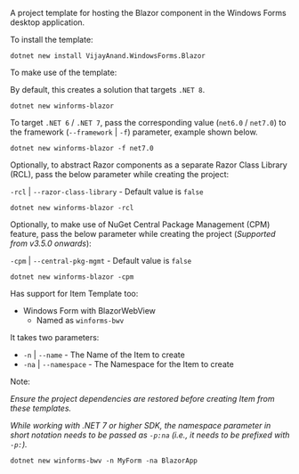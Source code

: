 A project template for hosting the Blazor component in the Windows Forms desktop application.

To install the template:

```shell
dotnet new install VijayAnand.WindowsForms.Blazor
```

To make use of the template:

By default, this creates a solution that targets `.NET 8`.

```shell
dotnet new winforms-blazor
```

To target `.NET 6` / `.NET 7`, pass the corresponding value (`net6.0` / `net7.0`) to the framework (`--framework` | `-f`) parameter, example shown below.

```shell
dotnet new winforms-blazor -f net7.0
```

Optionally, to abstract Razor components as a separate Razor Class Library (RCL), pass the below parameter while creating the project:

`-rcl` | `--razor-class-library` - Default value is `false`

```shell
dotnet new winforms-blazor -rcl
```

Optionally, to make use of NuGet Central Package Management (CPM) feature, pass the below parameter while creating the project (_Supported from v3.5.0 onwards_):

`-cpm` | `--central-pkg-mgmt` - Default value is `false`

```shell
dotnet new winforms-blazor -cpm
```

Has support for Item Template too:

* Windows Form with BlazorWebView 
  - Named as `winforms-bwv`

It takes two parameters:

* `-n` | `--name` - The Name of the Item to create
* `-na` | `--namespace` - The Namespace for the Item to create

Note:

*Ensure the project dependencies are restored before creating Item from these templates.*

*While working with .NET 7 or higher SDK, the namespace parameter in short notation needs to be passed as `-p:na` (i.e., it needs to be prefixed with `-p:`).*

```shell
dotnet new winforms-bwv -n MyForm -na BlazorApp
```
